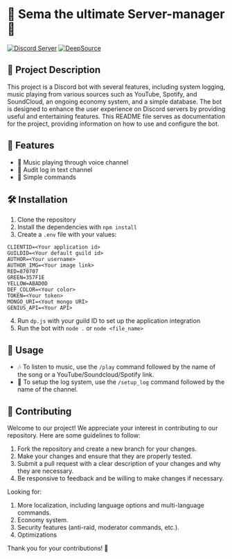 # 🤖 Sema the ultimate Server-manager 🎵

[![Discord Server](https://img.shields.io/discord/123456789012345678?color=7289DA&label=Discord&logo=discord&logoColor=ffffff)](https://discord.gg/invite/fVCZEmgws5)
[![DeepSource](https://app.deepsource.com/gh/pdomi06/Sema.svg/?label=active+issues&show_trend=true&token=8Dns4wboJzsClyuwwuG5XqFv)](https://app.deepsource.com/gh/pdomi06/Sema/)

## 📝 Project Description

This project is a Discord bot with several features, including system logging, music playing from various sources such as YouTube, Spotify, and SoundCloud, an ongoing economy system, and a simple database. The bot is designed to enhance the user experience on Discord servers by providing useful and entertaining features. This README file serves as documentation for the project, providing information on how to use and configure the bot.

## 🚀 Features

- 🎵 Music playing through voice channel
- 📜 Audit log in text channel
- 💬 Simple commands

## 🛠️ Installation

1. Clone the repository
2. Install the dependencies with `npm install`
3. Create a `.env` file with your values:

```
CLIENTID=<Your application id>
GUILDID=<Your default guild id>
AUTHOR=<Your username>
AUTHOR_IMG=<Your image link>
RED=870707
GREEN=357F1E
YELLOW=ABAD0D
DEF_COLOR=<Your color>
TOKEN=<Your token>
MONGO_URI=<Yout mongo URI>
GENIUS_API=<Your API>
```

4. Run `dp.js` with your guild ID to set up the application integration
5. Run the bot with `node .` or `node <file_name>`

## 📖 Usage

- 🎶 To listen to music, use the `/play` command followed by the name of the song or a YouTube/Soundcloud/Spotify link.
- 📝 To setup the log system, use the `/setup_log` command followed by the name of the channel.

## 🤝 Contributing

Welcome to our project! We appreciate your interest in contributing to our repository. Here are some guidelines to follow:

1. Fork the repository and create a new branch for your changes.
2. Make your changes and ensure that they are properly tested.
3. Submit a pull request with a clear description of your changes and why they are necessary.
4. Be responsive to feedback and be willing to make changes if necessary.

Looking for:

1. More localization, including language options and multi-language commands.
2. Economy system.
3. Security features (anti-raid, moderator commands, etc.).
4. Optimizations

Thank you for your contributions! 🙏

